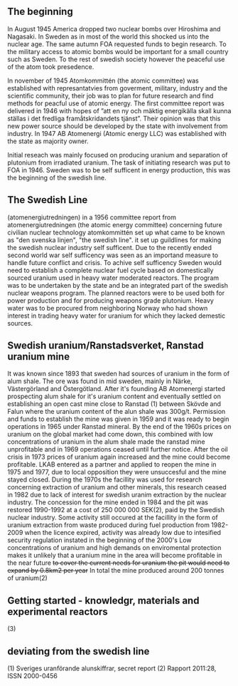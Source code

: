 ## The beginning
In August 1945 America dropped two nuclear bombs over Hiroshima and Nagasaki. In Sweden as in most of the world this shocked us into the nuclear age. The same autumn FOA requested funds to begin research. To the military access to atomic bombs would be important for a small country such as Sweden. To the rest of swedish society however the peaceful use of the atom took presedence.

In november of 1945 Atomkommittén (the atomic committee) was established with represantatvies from goverment, military, industry and the scientific community, their job was to plan for future research and find methods for peacful use of atomic energy. The first committee report was delivered in 1946 with hopes of ”att en ny och mäktig energikälla skall kunna ställas i det fredliga framåtskridandets tjänst”. Their opinion was that this new power source should be developed by the state with involvement from industry. In 1947 AB Atomenergi (Atomic energy LLC) was established with the state as majority owner.

Initial reseach was mainly focused on producing uranium and separation of plutonium from irradiated uranium. The task of initiating research was put to FOA in 1946. Sweden was to be self sufficent in energy production, this was the beginning of the swedish line.

## The Swedish Line
(atomenergiutredningen)
in a 1956 committee report from atomenergiutredningen (the atomic energy committee) concerning future civilian nuclear technology atomkommittén set up what came to be known as "den svenska linjen", "the swedish line". it set up guildlines for making the swedish nuclear industry self sufficent. Due to the recently ended second world war self sufficency was seen as an importand measure to handle future conflict and crisis. To achive self sufficency Sweden would need to establish a complete nuclear fuel cycle based on domestically sourced uranium used in heavy water moderated reactors. The program was to be undertaken by the state and be an integrated part of the swedish nuclear weapons program. The planned reactors were to be used both for power production and for producing weapons grade plutonium. Heavy water was to be procured from neighboring Norway who had shown interest in trading heavy water for uranium for which they lacked demestic sources.

## Swedish uranium/Ranstadsverket, Ranstad uranium mine
It was known since 1893 that sweden had sources of uranium in the form of alum shale. The ore was found in mid sweden, mainly in Närke, Västergörland and Östergötland. After it's founding AB Atomenergi started prospecting alum shale for it's uranium content and eventually settled on establishing an open cast mine close to Ranstad (1) between Skövde and Falun where the uranium content of the alun shale was 300g/t. Permission and funds to establish the mine was given in 1959 and it was ready to begin operations in 1965 under Ranstad mineral. By the end of the 1960s prices on uranium on the global market had come down, this combined with low concentrations of uranium in the alum shale made the ranstad mine unprofitable and in 1969 operations ceased until further notice. After the oil crisis in 1973 prices of uranium again increased and the mine could become profitable. LKAB entered as a partner and applied to reopen the mine in 1975 and 1977, due to local opposition they were unsuccesful and the mine stayed closed. During the 1970s the facillity was used for research concerning extraction of uranium and other minerals, this research ceased in 1982 due to lack of interest for swedish uranim extraction by the nuclear industry. The concession for the mine ended in 1984 and the pit was restored 1990-1992 at a cost of 250 000 000 SEK(2), paid by the Swedish nuclear industry. Some activity still occured at the facillity in the form of uranium extraction from waste produced during fuel production from 1982-2009 when the licence expired, activity was already low due to intesified security regulation instated in the beginning of the 2000's Low concentrations of uranium and high demands on enviromental protection makes it unlikely that a uranium mine in the area will become profitable in the near future ~~to cover the current needs for uranium the pit would need to expand by 0.8km2 per year~~ In total the mine produced around 200 tonnes of uranium(2)

## Getting started - knowledgr, materials and experimental reactors
(3)


## deviating from the swedish line


(1) Sveriges uranförande alunskiffrar, secret report
(2) Rapport 2011:28, ISSN 2000-0456



